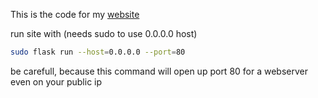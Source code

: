 This is the code for my [website](http://eldosdumpingground.de)

run site with (needs sudo to use 0.0.0.0 host)
```bash
sudo flask run --host=0.0.0.0 --port=80
```
be carefull, because this command will open up port 80 for a webserver even on your public ip

